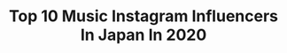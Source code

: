 ---
title: Top 10 Music Instagram Influencers In Japan In 2020
description: >-
  Find top music Instagram influencers in Japan in 2020. Most popular hashtags: #stayhome #live #music #peace.
platform: Instagram
profiles:
  - username: "takamihiroyuki_hiroyukitakami"
    fullname: >-
      貴水博之 Hiroyuki Takami
    location: "Japan"
    followers: 10382
    engagement: 2064
    commentsToLikes: 0.048821
    id: ck9hcgrd8lb7t0j7808zrvxmx
    verified: false
    hashtags: "#2020, #your, #virus, #sing"
  - username: "iamdennisfresh"
    fullname: >-
      Dennis
    location: "Japan"
    followers: 109696
    engagement: 831
    commentsToLikes: 0.012267
    id: ck0vvqnj6qbve0i19ejtoh2t2
    verified: false
    hashtags: "#ad, #tictacxspotify, #hustlefresh, #lachulaysubombon"
  - username: "cc_yuuto_"
    fullname: >-
      YUUTO【COLOR CREATION】
    location: "Japan"
    followers: 6920
    engagement: 1181
    commentsToLikes: 0.043447
    id: ck9wgn7e6u3q20j78iztb0y8j
    verified: true
    hashtags: "#yuuto, #unione, #colorcreation, #stayhome"
  - username: "shihomi1129"
    fullname: >-
      小越しほみ Shihomi Ogoshi
    location: "Japan"
    followers: 87537
    engagement: 173
    commentsToLikes: 0.043032
    id: ck8tctqg50n9m0j78s706lisg
    verified: false
    hashtags: "#sports, #smile, #sunglasses, #accessory"
  - username: "kazumamitchell"
    fullname: >-
      ミッチェル和馬
    location: "Japan"
    followers: 153588
    engagement: 1642
    commentsToLikes: 0.007685
    id: ck0u9bk229hku0i19oukhm1rg
    verified: true
    hashtags: "#2020aw, #parisfashionweek, #pfw, #abematv"
  - username: "k.b_addiction"
    fullname: >-
      K.B(ADDICTION)
    location: "Japan"
    followers: 28804
    engagement: 1216
    commentsToLikes: 0.012038
    id: ck8t7jxfxh3330j78j6j2j4dl
    verified: false
    hashtags: "#satyathome, #army, #streaminglive, #haircolor"
  - username: "davidlundins"
    fullname: >-
      David Lundin
    location: "Japan"
    followers: 48176
    engagement: 403
    commentsToLikes: 0.073940
    id: ck138za4yiqz10i19jfupd36s
    verified: false
    hashtags: "#editorial, #shareknowledge, #arigatou, #beard"
  - username: "naho.quick"
    fullname: >-
      七穂(Qi Sui)
    location: "Japan"
    followers: 43645
    engagement: 797
    commentsToLikes: 0.009572
    id: ck5c5i7z93imr0i1110lgvwgv
    verified: false
    hashtags: "#iqiyi, #thankyou"
  - username: "missmadeline666"
    fullname: >-
      Miss Madeline
    location: "Japan"
    followers: 7616
    engagement: 1095
    commentsToLikes: 0.029820
    id: ck8swl4v3egd10j78afrown3c
    verified: false
    hashtags: "#bts, #stayinfest"
  - username: "yosh_sstp"
    fullname: >-
      Yosh
    location: "Japan"
    followers: 24651
    engagement: 1054
    commentsToLikes: 0.006492
    id: ck5pyn6wvwu510i110yk9fonv
    verified: false
    hashtags: "#wildchildtattoo, #finalfantasy7, #newspeak, #international"
---